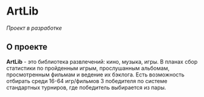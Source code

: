 # ArtLib
_Проект в разработке_  
 
 ## О проекте
 **ArtLib** - это библиотека развлечений: кино, музыка, игры. В планах сбор статистики по пройденным игрым, прослушанным альбомам, просмотренным фильмам и ведение их бэклога.
 Есть возможность отбирать среди 16-64 игр/фильмов 3 победителя по системе стандартных турниров, где победитель выбирается из пары.
